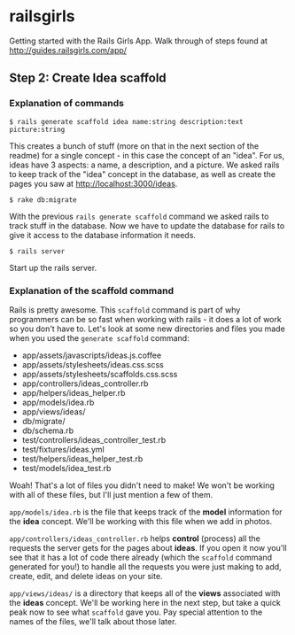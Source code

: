 # railsgirls


Getting started with the Rails Girls App.  Walk through of steps found at http://guides.railsgirls.com/app/

## Step 2: Create Idea scaffold
### Explanation of commands
```
$ rails generate scaffold idea name:string description:text picture:string
```
This creates a bunch of stuff (more on that in the next section of the readme) for a single concept - in this case the concept of an "idea".  For us, ideas have 3 aspects: a name, a description, and a picture. We asked rails to keep track of the "idea" concept in the database, as well as create the pages you saw at [http://localhost:3000/ideas](http://localhost:3000/ideas).

```
$ rake db:migrate
```
With the previous `rails generate scaffold` command we asked rails to track stuff in the database.  Now we have to update the database for rails to give it access to the database information it needs.

```
$ rails server
```
Start up the rails server.

### Explanation of the scaffold command
Rails is pretty awesome. This `scaffold` command is part of why programmers can be so fast when working with rails - it does a lot of work so you don't have to. Let's look at some new directories and files you made when you used the `generate scaffold` command:

* app/assets/javascripts/ideas.js.coffee
* app/assets/stylesheets/ideas.css.scss
* app/assets/stylesheets/scaffolds.css.scss
* app/controllers/ideas_controller.rb
* app/helpers/ideas_helper.rb
* app/models/idea.rb
* app/views/ideas/
* db/migrate/
* db/schema.rb
* test/controllers/ideas_controller_test.rb
* test/fixtures/ideas.yml
* test/helpers/ideas_helper_test.rb
* test/models/idea_test.rb

Woah! That's a lot of files you didn't need to make! We won't be working with all of these files, but I'll just mention a few of them.

`app/models/idea.rb` is the file that keeps track of the **model** information for the **idea** concept. We'll be working with this file when we add in photos.

`app/controllers/ideas_controller.rb` helps **control** (process) all the requests the server gets for the pages about **ideas**. If you open it now you'll see that it has a lot of code there already (which the `scaffold` command generated for you!) to handle all the requests you were just making to add, create, edit, and delete ideas on your site.

`app/views/ideas/` is a directory that keeps all of the **views** associated with the **ideas** concept. We'll be working here in the next step, but take a quick peak now to see what `scaffold` gave you. Pay special attention to the names of the files, we'll talk about those later.
